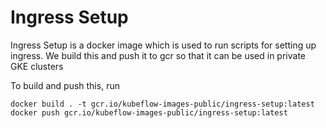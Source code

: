 # Ingress Setup

Ingress Setup is a docker image which is used to run scripts for setting up ingress. We build this and push it to gcr so that it can be used in private GKE clusters

To build and push this, run

```
docker build . -t gcr.io/kubeflow-images-public/ingress-setup:latest
docker push gcr.io/kubeflow-images-public/ingress-setup:latest
```
